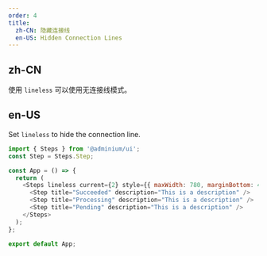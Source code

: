 ```yaml
---
order: 4
title:
  zh-CN: 隐藏连接线
  en-US: Hidden Connection Lines
---
```


## zh-CN

使用 `lineless` 可以使用无连接线模式。

## en-US

Set `lineless` to hide the connection line.

```js
import { Steps } from '@adminium/ui';
const Step = Steps.Step;

const App = () => {
  return (
    <Steps lineless current={2} style={{ maxWidth: 780, marginBottom: 40 }}>
      <Step title="Succeeded" description="This is a description" />
      <Step title="Processing" description="This is a description" />
      <Step title="Pending" description="This is a description" />
    </Steps>
  );
};

export default App;
```
